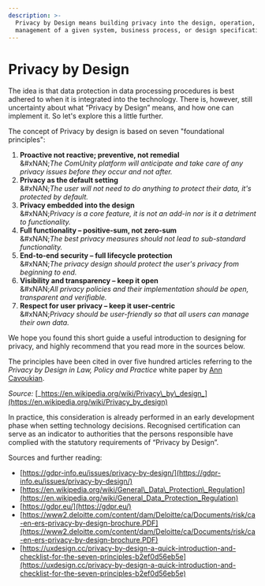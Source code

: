 ```yaml
---
description: >-
  Privacy by Design means building privacy into the design, operation, and
  management of a given system, business process, or design specification.
---
```


# Privacy by Design

The idea is that data protection in data processing procedures is best adhered to when it is integrated into the technology. There is, however, still uncertainty about what “Privacy by Design” means, and how one can implement it. So let's explore this a little further.

The concept of Privacy by design is based on seven "foundational principles":

1. **Proactive not reactive; preventive, not remedial**\
   &#xNAN;_&#x54;he ComUnity platform will anticipate and take care of any privacy issues before they occur and not after._
2. **Privacy as the default setting**\
   &#xNAN;_&#x54;he user will not need to do anything to protect their data, it's protected by default._
3. **Privacy embedded into the design**\
   &#xNAN;_&#x50;rivacy is a core feature, it is not an add-in nor is it a detriment to functionality._
4. **Full functionality – positive-sum, not zero-sum**\
   &#xNAN;_&#x54;he best privacy measures should not lead to sub-standard functionality._
5. **End-to-end security – full lifecycle protection**\
   &#xNAN;_&#x54;he privacy design should protect the user's privacy from beginning to end._
6. **Visibility and transparency – keep it open**\
   &#xNAN;_&#x41;ll privacy policies and their implementation should be open, transparent and verifiable._
7. **Respect for user privacy – keep it user-centric**\
   &#xNAN;_&#x50;rivacy should be user-friendly so that all users can manage their own data._

We hope you found this short guide a useful introduction to designing for privacy, and highly recommend that you read more in the sources below.



The principles have been cited in over five hundred articles referring to the _Privacy by Design in Law, Policy and Practice_ white paper by [Ann Cavoukian](https://en.wikipedia.org/wiki/Ann_Cavoukian).

_Source:_ [_https://en.wikipedia.org/wiki/Privacy\_by\_design_](https://en.wikipedia.org/wiki/Privacy_by_design)

In practice, this consideration is already performed in an early development phase when setting technology decisions. Recognised certification can serve as an indicator to authorities that the persons responsible have complied with the statutory requirements of “Privacy by Design”.

Sources and further reading:

* [https://gdpr-info.eu/issues/privacy-by-design/](https://gdpr-info.eu/issues/privacy-by-design/)
* [https://en.wikipedia.org/wiki/General\_Data\_Protection\_Regulation](https://en.wikipedia.org/wiki/General_Data_Protection_Regulation)
* [https://gdpr.eu/](https://gdpr.eu/)
* [https://www2.deloitte.com/content/dam/Deloitte/ca/Documents/risk/ca-en-ers-privacy-by-design-brochure.PDF](https://www2.deloitte.com/content/dam/Deloitte/ca/Documents/risk/ca-en-ers-privacy-by-design-brochure.PDF)
* [https://uxdesign.cc/privacy-by-design-a-quick-introduction-and-checklist-for-the-seven-principles-b2ef0d56eb5e](https://uxdesign.cc/privacy-by-design-a-quick-introduction-and-checklist-for-the-seven-principles-b2ef0d56eb5e)
